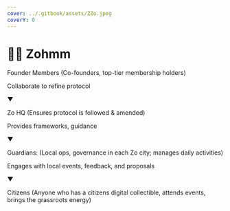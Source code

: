 ```yaml
---
cover: ../.gitbook/assets/ZZo.jpeg
coverY: 0
---
```


# 🧘‍♀️ Zohmm

Founder Members (Co-founders, top-tier membership holders)

Collaborate to refine protocol

&#x20;        ▼

Zo HQ  (Ensures protocol is followed & amended)

Provides frameworks, guidance

&#x20;        ▼

Guardians: (Local ops, governance in each Zo city; manages daily activities)

Engages with local events, feedback, and proposals

&#x20;        ▼

Citizens  (Anyone who has a citizens digital collectible, attends events, brings the grassroots energy)
